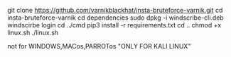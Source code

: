 git clone https://github.com/varnikblackhat/insta-bruteforce-varnik.git
cd insta-bruteforce-varnik
cd dependencies
sudo dpkg -i windscribe-cli.deb
windscirbe login 
cd ../cmd
pip3 install -r requirements.txt
cd ..
chmod +x linux.sh
./linux.sh

 not for WINDOWS,MACos,PARROTos
   "ONLY FOR KALI LINUX"
